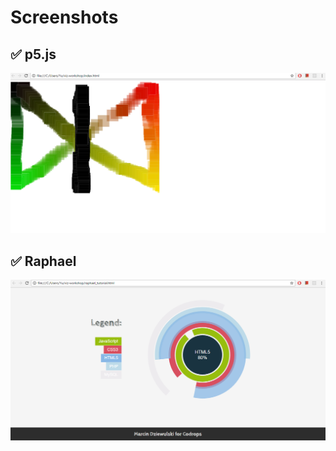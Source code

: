 # Screenshots
## :white_check_mark: p5.js
![cool](/screenshots/cool.png)
## :white_check_mark: Raphael
![cool2](/screenshots/cool2.png)
